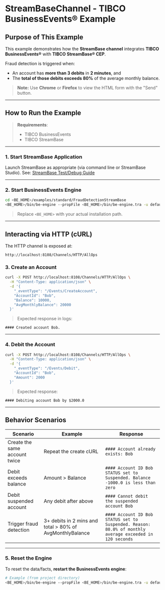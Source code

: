 
# StreamBaseChannel - TIBCO BusinessEvents® Example

## Purpose of This Example

This example demonstrates how the **StreamBase channel** integrates **TIBCO BusinessEvents®** with **TIBCO StreamBase® CEP**.

Fraud detection is triggered when:

* An account has **more than 3 debits** in **2 minutes**, and
* The **total of those debits exceeds 80%** of the average monthly balance.

> **Note:** Use **Chrome** or **Firefox** to view the HTML form with the "Send" button.

---

## How to Run the Example

> **Requirements**:
>
> * TIBCO BusinessEvents
> * TIBCO StreamBase

---

### 1. Start StreamBase Application

Launch StreamBase as appropriate (via command line or StreamBase Studio).
See: [StreamBase Test/Debug Guide](https://docs.tibco.com/pub/str/10.6.0/doc/html/testdebug/index.html)

---

### 2. Start BusinessEvents Engine

```bash
cd <BE_HOME>/examples/standard/FraudDetectionStreamBase
<BE_HOME>/bin/be-engine --propFile <BE_HOME>/bin/be-engine.tra -u default -c FraudDetectionStreamBase/fdsb.cdd fdsb.ear
```

> Replace `<BE_HOME>` with your actual installation path.

---

## Interacting via HTTP (cURL)

The HTTP channel is exposed at:

```
http://localhost:8108/Channels/HTTP/AllOps
```

### 3. Create an Account

```bash
curl -X POST http://localhost:8108/Channels/HTTP/AllOps \
  -H "Content-Type: application/json" \
  -d '{
    "_eventType": "/Events/CreateAccount",
    "AccountId": "Bob",
    "Balance": 10000,
    "AvgMonthlyBalance": 20000
  }'
```

> Expected response in logs:

```text
#### Created account Bob.
```

---

### 4. Debit the Account

```bash
curl -X POST http://localhost:8108/Channels/HTTP/AllOps \
  -H "Content-Type: application/json" \
  -d '{
    "_eventType": "/Events/Debit",
    "AccountId": "Bob",
    "Amount": 2000
  }'
```

> Expected response:

```text
#### Debiting account Bob by $2000.0
```

---

## Behavior Scenarios

| Scenario                      | Example                                                  | Response                                                                                                |
| ----------------------------- | -------------------------------------------------------- | ------------------------------------------------------------------------------------------------------- |
| Create the same account twice | Repeat the create cURL                                   | `#### Account already exists: Bob`                                                                      |
| Debit exceeds balance         | Amount > Balance                                         | `#### Account ID Bob STATUS set to Suspended. Balance -1000.0 is less than zero`                        |
| Debit suspended account       | Any debit after above                                    | `#### Cannot debit the suspended account Bob`                                                           |
| Trigger fraud detection       | 3+ debits in 2 mins and total > 80% of AvgMonthlyBalance | `#### Account ID Bob STATUS set to Suspended. Reason: 80.0% of monthly average exceeded in 120 seconds` |

---

### 5. Reset the Engine

To reset the data/facts, **restart the BusinessEvents engine**:

```bash
# Example (from project directory)
<BE_HOME>/bin/be-engine --propFile <BE_HOME>/bin/be-engine.tra -u default -c FraudDetectionStreamBase/fdsb.cdd fdsb.ear
```
